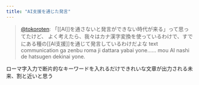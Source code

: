 ```yaml
---
title: "AI支援を通じた発言"
---
```


> [@tokoroten](https://twitter.com/tokoroten/status/1651841828734537728?s=20): 「[[AI]]を通さないと発言ができない時代が来る」って思ってたけど、
> よく考えたら、我々はカナ漢字変換を使っているわけで、すでにある種の[[AI支援]]を通じて発言しているわけだよな
> text communication ga zenbu roma ji dattara yabai yone......
> mou AI nashi de hatsugen dekinai yone.

ローマ字入力で断片的なキーワードを入れるだけできれいな文章が出力される未来、割と近いと思う
